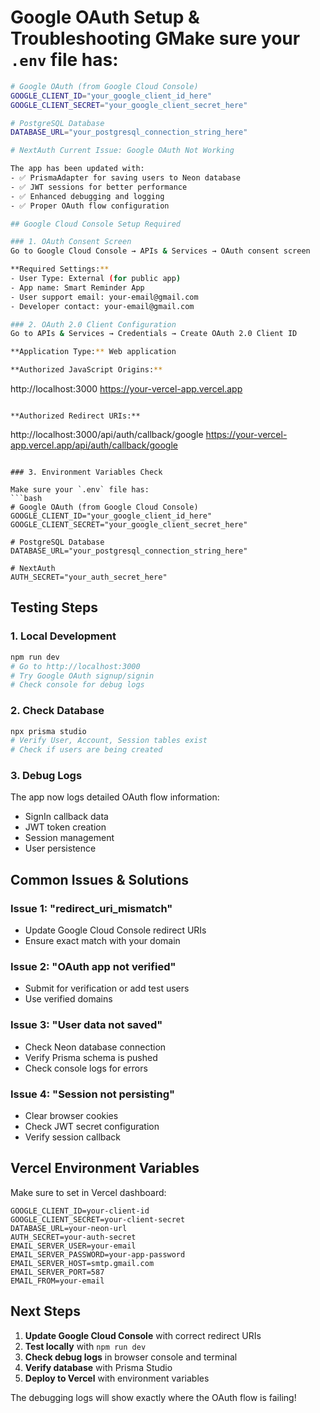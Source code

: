 # Google OAuth Setup & Troubleshooting GMake sure your `.env` file has:
```bash
# Google OAuth (from Google Cloud Console)
GOOGLE_CLIENT_ID="your_google_client_id_here"
GOOGLE_CLIENT_SECRET="your_google_client_secret_here"

# PostgreSQL Database
DATABASE_URL="your_postgresql_connection_string_here"

# NextAuth Current Issue: Google OAuth Not Working

The app has been updated with:
- ✅ PrismaAdapter for saving users to Neon database
- ✅ JWT sessions for better performance
- ✅ Enhanced debugging and logging
- ✅ Proper OAuth flow configuration

## Google Cloud Console Setup Required

### 1. OAuth Consent Screen
Go to Google Cloud Console → APIs & Services → OAuth consent screen

**Required Settings:**
- User Type: External (for public app)
- App name: Smart Reminder App
- User support email: your-email@gmail.com
- Developer contact: your-email@gmail.com

### 2. OAuth 2.0 Client Configuration
Go to APIs & Services → Credentials → Create OAuth 2.0 Client ID

**Application Type:** Web application

**Authorized JavaScript Origins:**
```
http://localhost:3000
https://your-vercel-app.vercel.app
```

**Authorized Redirect URIs:**
```
http://localhost:3000/api/auth/callback/google
https://your-vercel-app.vercel.app/api/auth/callback/google
```

### 3. Environment Variables Check

Make sure your `.env` file has:
```bash
# Google OAuth (from Google Cloud Console)
GOOGLE_CLIENT_ID="your_google_client_id_here"
GOOGLE_CLIENT_SECRET="your_google_client_secret_here"

# PostgreSQL Database
DATABASE_URL="your_postgresql_connection_string_here"

# NextAuth
AUTH_SECRET="your_auth_secret_here"
```

## Testing Steps

### 1. Local Development
```bash
npm run dev
# Go to http://localhost:3000
# Try Google OAuth signup/signin
# Check console for debug logs
```

### 2. Check Database
```bash
npx prisma studio
# Verify User, Account, Session tables exist
# Check if users are being created
```

### 3. Debug Logs
The app now logs detailed OAuth flow information:
- SignIn callback data
- JWT token creation
- Session management
- User persistence

## Common Issues & Solutions

### Issue 1: "redirect_uri_mismatch"
- Update Google Cloud Console redirect URIs
- Ensure exact match with your domain

### Issue 2: "OAuth app not verified"
- Submit for verification or add test users
- Use verified domains

### Issue 3: "User data not saved"
- Check Neon database connection
- Verify Prisma schema is pushed
- Check console logs for errors

### Issue 4: "Session not persisting"
- Clear browser cookies
- Check JWT secret configuration
- Verify session callback

## Vercel Environment Variables

Make sure to set in Vercel dashboard:
```
GOOGLE_CLIENT_ID=your-client-id
GOOGLE_CLIENT_SECRET=your-client-secret
DATABASE_URL=your-neon-url
AUTH_SECRET=your-auth-secret
EMAIL_SERVER_USER=your-email
EMAIL_SERVER_PASSWORD=your-app-password
EMAIL_SERVER_HOST=smtp.gmail.com
EMAIL_SERVER_PORT=587
EMAIL_FROM=your-email
```

## Next Steps

1. **Update Google Cloud Console** with correct redirect URIs
2. **Test locally** with `npm run dev`
3. **Check debug logs** in browser console and terminal
4. **Verify database** with Prisma Studio
5. **Deploy to Vercel** with environment variables

The debugging logs will show exactly where the OAuth flow is failing!

